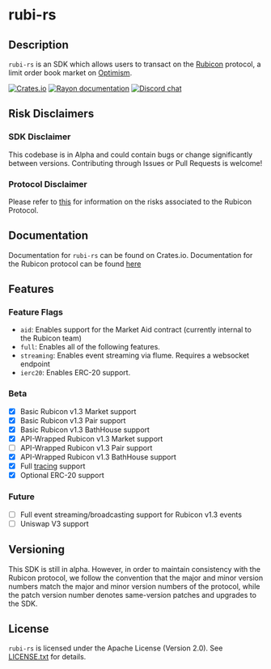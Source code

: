 # rubi-rs

## Description

`rubi-rs` is an SDK which allows users to transact on the [Rubicon](https://rubicon.finance) protocol, a limit order book market on [Optimism](https://www.optimism.io/).

[![Crates.io][crates-badge]][crates-url]
[![Rayon documentation](https://docs.rs/rubi/badge.svg)](https://docs.rs/rayon)
[![Discord chat][discord-badge]][discord-url]

[crates-badge]: https://img.shields.io/crates/v/rubi.svg
[crates-url]: https://crates.io/crates/rubi
[discord-badge]: https://img.shields.io/discord/752590582274326680.svg?logo=discord&style=flat-square
[discord-url]: https://discord.com/invite/E7pS24J

## Risk Disclaimers

### SDK Disclaimer

This codebase is in Alpha and could contain bugs or change significantly between versions. Contributing through Issues or Pull Requests is welcome!

### Protocol Disclaimer

Please refer to [this](https://docs.rubicon.finance/rubicon-docs/protocol/rubicon-pools/risks) for information on the risks associated to the Rubicon Protocol.

## Documentation

Documentation for `rubi-rs` can be found on Crates.io. Documentation for the Rubicon protocol can be found [here](https://docs.rubicon.finance)

## Features

### Feature Flags

-   `aid`: Enables support for the Market Aid contract (currently internal to the Rubicon team)
-   `full`: Enables all of the following features.
-   `streaming`: Enables event streaming via flume. Requires a websocket endpoint
-   `ierc20`: Enables ERC-20 support.

### Beta

-   [x] Basic Rubicon v1.3 Market support
-   [x] Basic Rubicon v1.3 Pair support
-   [x] Basic Rubicon v1.3 BathHouse support
-   [x] API-Wrapped Rubicon v1.3 Market support
-   [ ] API-Wrapped Rubicon v1.3 Pair support
-   [x] API-Wrapped Rubicon v1.3 BathHouse support
-   [x] Full [tracing](https://github.com/tokio-rs/tracing) support
-   [x] Optional ERC-20 support

### Future

-   [ ] Full event streaming/broadcasting support for Rubicon v1.3 events
-   [ ] Uniswap V3 support

## Versioning

This SDK is still in alpha. However, in order to maintain consistency with the Rubicon protocol, we follow the convention that the major and minor version numbers match the major and minor version numbers of the protocol, while the patch version number denotes same-version patches and upgrades to the SDK.

## License

`rubi-rs` is licensed under the Apache License (Version 2.0). See [LICENSE.txt](https://github.com/RubiconDeFi/rubi-rs/blob/master/LICENSE.txt) for details.

